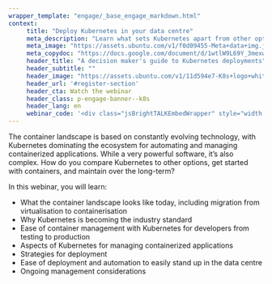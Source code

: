 ```yaml
---
wrapper_template: "engage/_base_engage_markdown.html"
context:
     title: "Deploy Kubernetes in your data centre"
     meta_description: "Learn what sets Kubernetes apart from other options and how you can get started"
     meta_image: "https://assets.ubuntu.com/v1/f0d09455-Meta+data+img.jpg"
     meta_copydoc: "https://docs.google.com/document/d/1wtlW9L69Y_3mexwQ38x4ENxOa65X-XUZNUb1bOWpaOI/edit"
     header_title: "A decision maker's guide to Kubernetes deployments"
     header_subtitle: ""
     header_image: "https://assets.ubuntu.com/v1/11d594e7-K8s+logo+white+outline.svg"
     header_url: '#register-section'
     header_cta: Watch the webinar
     header_class: p-engage-banner--k8s
     header_lang: en
     webinar_code: '<div class="jsBrightTALKEmbedWrapper" style="width:100%; height:100%; position:relative;background: #ffffff;"><script class="jsBrightTALKEmbedConfig" type="application/json">{ "channelId" : 6793, "language": "en-US", "commId" : 383698, "displayMode" : "standalone", "height" : "auto" }</script><script src="https://www.brighttalk.com/clients/js/player-embed/player-embed.js" class="jsBrightTALKEmbed"></script></div>'
---
```


The container landscape is based on constantly evolving technology, with Kubernetes dominating the ecosystem for automating and managing containerized applications. While a very powerful software, it’s also complex. How do you compare Kubernetes to other options, get started with containers, and maintain over the long-term?

In this webinar, you will learn:

<ul class="p-list">
  <li class="p-list__item is-ticked">What the container landscape looks like today, including migration from virtualisation to containerisation</li>
  <li class="p-list__item is-ticked">Why Kubernetes is becoming the industry standard</li>
  <li class="p-list__item is-ticked">Ease of container management with Kubernetes for developers from testing to production</li>
  <li class="p-list__item is-ticked">Aspects of Kubernetes for managing containerized applications</li>
  <li class="p-list__item is-ticked">Strategies for deployment</li>
  <li class="p-list__item is-ticked">Ease of deployment and automation to easily stand up in the data centre</li>
  <li class="p-list__item is-ticked">Ongoing management considerations</li>
</ul>
